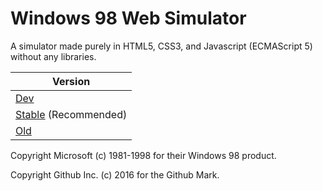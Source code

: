 # Windows 98 Web Simulator

A simulator made purely in HTML5, CSS3, and Javascript (ECMAScript 5) without any libraries.

| Version |
|---------|
| [Dev][dev] |
| [Stable][stable] (Recommended) |
| [Old][old] |

Copyright Microsoft (c) 1981-1998 for their Windows 98 product.

Copyright Github Inc. (c) 2016 for the Github Mark.

[dev]: https://cdn.skildust.com/osp/win98sm/win98.html
[stable]: https://guitarxhero.github.io/win98websim/win98.html
[old]: http://didi.wcantin.ca/pages/win98.html